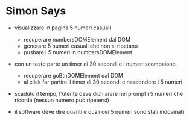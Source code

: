 # Simon Says

- visualizzare in pagina 5 numeri casuali
    - recuperare numbersDOMElement dal DOM
    - generare 5 numeri casuali che non si ripetano
    - pushare i 5 numeri in numbersDOMElement

- con un tasto parte un timer di 30 secondi e i numeri scompaiono
    - recuperare goBtnDOMElement dal DOM
    - al click far partire il timer di 30 secondi e nascondere i 5 numeri
    

- scaduto il tempo, l'utente deve dichiarare nel prompt i 5 numeri che ricorda (nessun numero può ripetersi)

- il software deve dire quanti e quali dei 5 numeri sono stati indovinati
